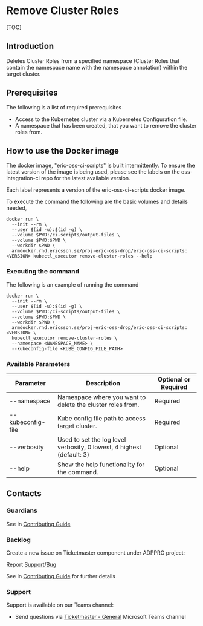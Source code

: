 # Remove Cluster Roles

[TOC]

## Introduction
Deletes Cluster Roles from a specified namespace (Cluster Roles that contain the namespace name with the namespace annotation) within the target cluster.

## Prerequisites
The following is a list of required prerequisites
- Access to the Kubernetes cluster via a Kubernetes Configuration file.
- A namespace that has been created, that you want to remove the cluster roles from.

## How to use the Docker image
The docker image, "eric-oss-ci-scripts" is built intermittently.
To ensure the latest version of the image is being used, please see the labels on the oss-integration-ci
repo for the latest available version.

Each label represents a version of the eric-oss-ci-scripts docker image.

To execute the command the following are the basic volumes and details needed,
```
docker run \
  --init --rm \
  --user $(id -u):$(id -g) \
  --volume $PWD:/ci-scripts/output-files \
  --volume $PWD:$PWD \
  --workdir $PWD \
  armdocker.rnd.ericsson.se/proj-eric-oss-drop/eric-oss-ci-scripts:<VERSION> kubectl_executor remove-cluster-roles --help
```

### Executing the command
The following is an example of running the command
```
docker run \
  --init --rm \
  --user $(id -u):$(id -g) \
  --volume $PWD:/ci-scripts/output-files \
  --volume $PWD:$PWD \
  --workdir $PWD \
  armdocker.rnd.ericsson.se/proj-eric-oss-drop/eric-oss-ci-scripts:<VERSION> \
  kubectl_executor remove-cluster-roles \
  --namespace <NAMESPACE_NAME> \
  --kubeconfig-file <KUBE_CONFIG_FILE_PATH>
```

### Available Parameters
| Parameter          | Description                                                            | Optional or Required |
|--------------------|------------------------------------------------------------------------|----------------------|
| --namespace        | Namespace where you want to delete the cluster roles from.             | Required             |
| --kubeconfig-file  | Kube config file path to access target cluster.                        | Required             |
| --verbosity        | Used to set the log level verbosity, 0 lowest, 4 highest  (default: 3) | Optional             |
| --help             | Show the help functionality for the command.                           | Optional             |

## Contacts

### Guardians

See in [Contributing Guide](../../../Contribution_Guide.md)

### Backlog

Create a new issue on Ticketmaster component under ADPPRG project:

Report [Support/Bug](https://jira-oss.seli.wh.rnd.internal.ericsson.com/browse/IDUN-4091)

See in [Contributing Guide](../../../Contribution_Guide.md) for further details

### Support

Support is available on our Teams channel:

- Send questions via
  [Ticketmaster - General](https://teams.microsoft.com/l/channel/19%3a9f5ed758e3a6405daffee42e0284268b%40thread.skype/General?groupId=1483901a-b5c4-445a-b707-aa7a5d0c1b4c&tenantId=92e84ceb-fbfd-47ab-be52-080c6b87953f)
  Microsoft Teams channel